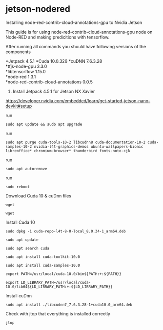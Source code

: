 # jetson-nodered
Installing node-red-contrib-cloud-annotations-gpu to Nvidia Jetson

This guide is for using node-red-contrib-cloud-annotations-gpu node on Node-RED and making predicitions with tensorflow.

After running all commands you should have following versions of the components

*Jetpack	4.5.1
*Cuda 	10.0.326
*cuDNN	7.6.3.28	
*tfjs-node-gpu 3.3.0	
*libtensorflow	1.15.0	
*node-red	1.3.1	
*node-red-contrib-cloud-annotations 0.0.5



1. Install Jetpack 4.5.1 for Jetson NX Xavier

https://developer.nvidia.com/embedded/learn/get-started-jetson-nano-devkit#setup

run

```sudo apt update && sudo apt upgrade```

run

```sudo apt purge cuda-tools-10-2 libcudnn8 cuda-documentation-10-2 cuda-samples-10-2 nvidia-l4t-graphics-demos ubuntu-wallpapers-bionic libreoffice* chromium-browser* thunderbird fonts-noto-cjk```

run

```sudo apt autoremove```

run

```sudo reboot```

Download Cuda 10 & cuDnn files

```wget```


```wget```


Install Cuda 10

```sudo dpkg -i cuda-repo-l4t-8-0-local_8.0.34-1_arm64.deb```

```sudo apt update```

```sudo apt search cuda```

```sudo apt install cuda-toolkit-10.0```

```sudo apt install cuda-samples-10.0```

```export PATH=/usr/local/cuda-10.0/bin${PATH:+:${PATH}}```

```export LD_LIBRARY_PATH=/usr/local/cuda-10.0/lib64${LD_LIBRARY_PATH:+:${LD_LIBRARY_PATH}}``` 

Install cuDnn

```sudo apt install ./libcudnn7_7.6.3.28-1+cuda10.0_arm64.deb```

Check with jtop that everything is installed correctly 

```jtop```





